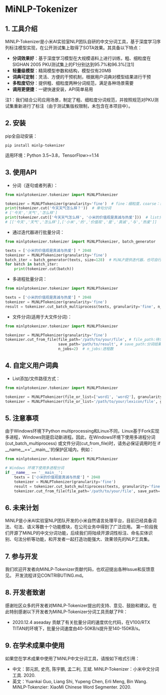 # MiNLP-Tokenizer

## 1. 工具介绍

MiNLP-Tokenizer是小米AI实验室NLP团队自研的中文分词工具，基于深度学习序列标注模型实现，在公开测试集上取得了SOTA效果。其具备以下特点：
- **分词效果好**：基于深度学习模型在大规模语料上进行训练，粗、细粒度在SIGHAN 2005 PKU测试集上的F1分别达到95.7%和96.3%[注1]
- **轻量级模型**：精简模型参数和结构，模型仅有20MB
- **词典可定制**：灵活、方便的干预机制，根据用户词典对模型结果进行干预
- **多粒度切分**：提供粗、细粒度两种分词规范，满足各种场景需要
- **调用更便捷**：一键快速安装，API简单易用

注1：我们结合公司应用场景，制定了粗、细粒度分词规范，并按照规范对PKU测试集重新进行了标注（由于测试集版权限制，未包含在本项目中）。

## 2. 安装

pip全自动安装：
```
pip install minlp-tokenizer
```
适用环境：Python 3.5~3.8，TensorFlow>=1.14

## 3. 使用API

- 分词（逐句或者列表）：
```python
from minlptokenizer.tokenizer import MiNLPTokenizer

tokenizer = MiNLPTokenizer(granularity='fine')  # fine：细粒度，coarse：粗粒度，默认为细粒度
print(tokenizer.cut('今天天气怎么样？'))  # 单句分词
# ['今天','天气','怎么样']  
print(tokenizer.cut(['今天天气怎么样', '小米的价值观是真诚与热爱']))  # list分词，list长度小于128
# [['今天','天气','怎么样'],['小米','的','价值观','是','真诚','与','热爱']]
```

- 通过迭代器进行批量分词：
```python
from minlptokenizer.tokenizer import MiNLPTokenizer, batch_generator

texts = ['小米的价值观是真诚与热爱'] * 2048
tokenizer = MiNLPTokenizer(granularity='fine')
batch_iter = batch_generator(texts, size=128)  # MiNLP提供迭代器，也可自行迭代
for batch in batch_iter:
    print(tokenizer.cut(batch))

```

- 多进程批量分词：
```python
from minlptokenizer.tokenizer import MiNLPTokenizer

texts = ['小米的价值观是真诚与热爱'] * 2048
tokenizer = MiNLPTokenizer(granularity='fine')
result = tokenizer.cut_batch_multiprocess(texts, granularity='fine', n_jobs=2)  # n_jobs:分词进程数量(默认为2)
```

- 文件分词(适用于大文件分词)：
```python
from minlptokenizer.tokenizer import MiNLPTokenizer

tokenizer = MiNLPTokenizer(granularity='fine')
tokenizer.cut_from_file(file_path='/path/to/your/file', # file_path:待分词文件，每行一句
                        save_path='path/to/result', # save_path:分词结果保存位置
                        n_jobs=2)  # n_jobs:进程数
```
## 4. 自定义用户词典

- List添加/文件路径方式：
 ```python
from minlptokenizer.tokenizer import MiNLPTokenizer

tokenizer = MiNLPTokenizer(file_or_list=['word1', 'word2'], granularity='fine')  # 用户自定义干预词典传入
tokenizer = MiNLPTokenizer(file_or_list='/path/to/your/lexicon/file', granularity='coarse')  # 构造函数的参数为用户词典路径
 ```
 
## 5. 注意事项
由于Windows环境下Python multiprocessing和Linux不同，Linux基于Fork实现多进程，Windows则是启动新进程。因此，在Windows环境下使用多进程分词(cut_batch_multiprocess)
或文件分词(cut_from_file)时，请务必保证调用时在 if \_\_name__=='\_\_main__'的保护区域内，例如：
```python
from minlptokenizer.tokenizer import MiNLPTokenizer

# Windows 环境下使用多进程分词
if __name__ == '__main__':
    texts = ['小米的价值观是真诚与热爱'] * 2048
    tokenizer = MiNLPTokenizer(granularity='fine')
    result = tokenizer.cut_batch_multiprocess(texts, granularity='fine', n_jobs=2)
    tokenizer.cut_from_file(file_path='/path/to/your/file', save_path='path/to/result', n_jobs=2)
```

## 6. 未来计划

MiNLP是小米AI实验室NLP团队开发的小米自然语言处理平台，目前已经具备词法、句法、语义等数十个功能模块，在公司业务中得到了广泛应用。
第一阶段我们开源了MiNLP的中文分词功能，后续我们将陆续开源词性标注、命名实体识别、句法分析等功能，和开发者一起打造功能强大、效果领先的NLP工具集。

## 7. 参与开发

我们欢迎开发者向MiNLP-Tokenizer贡献代码，也欢迎提出各种Issue和反馈意见。
开发流程详见CONTRIBUTING.md。

## 8. 开发者致谢

感谢社区众多的开发者对MiNLP-Tokenizer提出的支持、意见、鼓励和建议。在此特别感谢以下开发者为MiNLP-Tokenizer分词工具贡献了PR：
 - 2020.12.4  aseaday 贡献了有关批量分词的速度优化代码，在V100/RTX TITAN的环境下，批量分词速度由40-50KB/s提升至140-150KB/s。

## 9. 在学术成果中使用

如果您在学术成果中使用了MiNLP中文分词工具，请按如下格式引用：
  - 中文：郭元凯, 史亮, 陈宇鹏, 孟二利, 王斌. MiNLP-Tokenizer：小米中文分词工具. 2020.
  - 英文：Yuankai Guo, Liang Shi, Yupeng Chen, Erli Meng, Bin Wang. MiNLP-Tokenzier: XiaoMi Chinese Word Segmenter. 2020.

